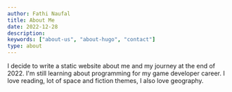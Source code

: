```yaml
---
author: Fathi Naufal
title: About Me
date: 2022-12-28
description:
keywords: ["about-us", "about-hugo", "contact"]
type: about
---
```


I decide to write a static website about me and my journey at the end of 2022. I'm still learning about programming for my game developer career. I love reading, lot of space and fiction themes, I also love geography.
